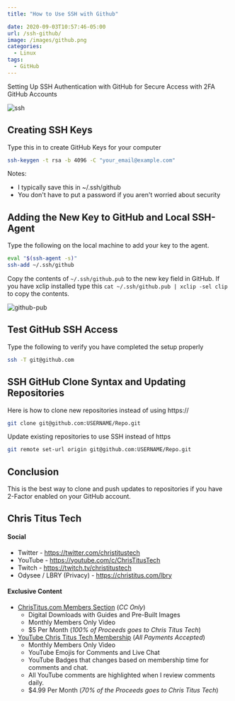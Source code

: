 ```yaml
---
title: "How to Use SSH with Github"

date: 2020-09-03T10:57:46-05:00
url: /ssh-github/
image: /images/github.png
categories:
  - Linux
tags:
  - GitHub
---
```

Setting Up SSH Authentication with GitHub for Secure Access with 2FA GitHub Accounts
<!--more-->

![ssh](/images/ssh.png)

## Creating SSH Keys

Type this in to create GitHub Keys for your computer

```bash
ssh-keygen -t rsa -b 4096 -C "your_email@example.com"
```

Notes:
- I typically save this in ~/.ssh/github
- You don't have to put a password if you aren't worried about security

## Adding the New Key to GitHub and Local SSH-Agent

Type the following on the local machine to add your key to the agent.

```bash
eval "$(ssh-agent -s)"
ssh-add ~/.ssh/github
```

Copy the contents of `~/.ssh/github.pub` to the new key field in GitHub. If you have xclip installed type this `cat ~/.ssh/github.pub | xclip -sel clip` to copy the contents. 

![github-pub](/images/2020/github-ssh.jpg)

## Test GitHub SSH Access

Type the following to verify you have completed the setup properly

```bash
ssh -T git@github.com
```

## SSH GitHub Clone Syntax and Updating Repositories

Here is how to clone new repositories instead of using https:// 

```bash
git clone git@github.com:USERNAME/Repo.git
```

Update existing repositories to use SSH instead of https

```bash
git remote set-url origin git@github.com:USERNAME/Repo.git
```

## Conclusion 

This is the best way to clone and push updates to repositories if you have 2-Factor enabled on your GitHub account. 

## Chris Titus Tech

#### Social

- Twitter - <https://twitter.com/christitustech>
- YouTube - <https://youtube.com/c/ChrisTitusTech>
- Twitch - <https://twitch.tv/christitustech>
- Odysee / LBRY (Privacy) - <https://christitus.com/lbry>

#### Exclusive Content

- [ChrisTitus.com Members Section][1] (_CC Only_)
  - Digital Downloads with Guides and Pre-Built Images
  - Monthly Members Only Video
  - $5 Per Month (_100% of Proceeds goes to Chris Titus Tech_)
- [YouTube Chris Titus Tech Membership][2] (_All Payments Accepted_)
  - Monthly Members Only Video
  - YouTube Emojis for Comments and Live Chat
  - YouTube Badges that changes based on membership time for comments and chat.
  - All YouTube comments are highlighted when I review comments daily. 
  - $4.99 Per Month (_70% of the Proceeds goes to Chris Titus Tech_)

 [1]: https://portal.christitus.com
 [2]: https://christitus.com/join
